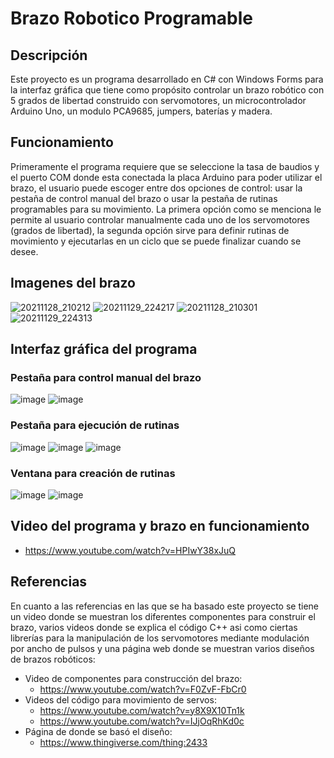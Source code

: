 # Brazo Robotico Programable

## Descripción
Este proyecto es un programa desarrollado en C# con Windows Forms para la interfaz gráfica que tiene como propósito controlar un brazo robótico con 5 grados de libertad construido con servomotores, un microcontrolador Arduino Uno, un modulo PCA9685, jumpers, baterías y madera.

## Funcionamiento
Primeramente el programa requiere que se seleccione la tasa de baudios y el puerto COM donde esta conectada la placa Arduino para poder utilizar el brazo, el usuario puede escoger entre dos opciones de control: usar la pestaña de control manual del brazo o usar la pestaña de rutinas programables para su movimiento. La primera opción como se menciona le permite al usuario controlar manualmente cada uno de los servomotores (grados de libertad), la segunda opción sirve para definir rutinas de movimiento y ejecutarlas en un ciclo que se puede finalizar cuando se desee.

## Imagenes del brazo
![20211128_210212](https://user-images.githubusercontent.com/65438145/180367477-9f8736fa-aa8d-408f-81f1-80fc7d03bee2.jpg)
![20211129_224217](https://user-images.githubusercontent.com/65438145/180367564-870a7b60-fffb-4dfe-a260-c46a665cdaad.jpg)
![20211128_210301](https://user-images.githubusercontent.com/65438145/180367680-efd81e3d-ad6c-4098-b2e5-d42b8c956cf5.jpg)
![20211129_224313](https://user-images.githubusercontent.com/65438145/180367601-d1761cc2-c63d-46c1-8ef6-24d4c62fa454.jpg)

## Interfaz gráfica del programa
### Pestaña para control manual del brazo
![image](https://user-images.githubusercontent.com/65438145/180368118-ba5277de-8475-4c9b-af83-d68c8ffd8044.png)
![image](https://user-images.githubusercontent.com/65438145/180368209-9dd1cb5f-6103-4d94-9396-078f3967f5b8.png)

### Pestaña para ejecución de rutinas
![image](https://user-images.githubusercontent.com/65438145/180368266-526c54a3-2f4d-495e-a526-1c8e483a0537.png)
![image](https://user-images.githubusercontent.com/65438145/180368326-7ceb4bf9-31d8-477e-8fe6-a4ee88ea21a9.png)
![image](https://user-images.githubusercontent.com/65438145/180368407-8bd7b0cf-643a-47c0-8577-bc1006148be2.png)

### Ventana para creación de rutinas
![image](https://user-images.githubusercontent.com/65438145/180368474-5c44c36c-52c7-428d-a605-ed78243205bb.png)
![image](https://user-images.githubusercontent.com/65438145/180368522-ef09a335-438d-4d46-b64d-7c8989eb4e41.png)

## Video del programa y brazo en funcionamiento
- https://www.youtube.com/watch?v=HPIwY38xJuQ

## Referencias
En cuanto a las referencias en las que se ha basado este proyecto se tiene un video donde se muestran los diferentes componentes para construir el brazo, varios videos donde se explica el código C++ asi como ciertas librerías para la manipulación de los servomotores mediante modulación por ancho de pulsos y una página web donde se muestran varios diseños de brazos robóticos:
- Video de componentes para construcción del brazo: 
  - https://www.youtube.com/watch?v=F0ZvF-FbCr0
- Videos del código para movimiento de servos: 
  - https://www.youtube.com/watch?v=y8X9X10Tn1k
  - https://www.youtube.com/watch?v=IJjOqRhKd0c
- Página de donde se basó el diseño: 
  - https://www.thingiverse.com/thing:2433
